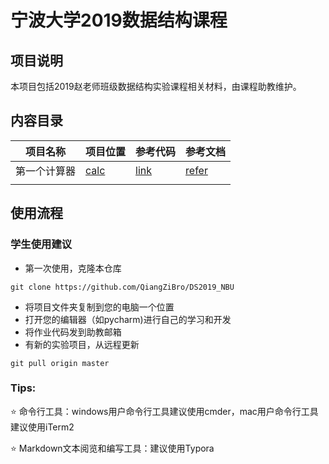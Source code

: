 # 宁波大学2019数据结构课程



## 项目说明
本项目包括2019赵老师班级数据结构实验课程相关材料，由课程助教维护。



## 内容目录

| 项目名称     | 项目位置                                                     | 参考代码                                                     | 参考文档             |
| ------------ | ------------------------------------------------------------ | ------------------------------------------------------------ | -------------------- |
| 第一个计算器 | [calc](https://github.com/QiangZiBro/DS2019_NBU/tree/master/calc) | [link](https://github.com/QiangZiBro/DS2019_NBU/blob/master/calc/main.py) | [refer](refer/实验1) |
|              |                                                              |                                                              |                      |



## 使用流程

### 学生使用建议

- 第一次使用，克隆本仓库

```
git clone https://github.com/QiangZiBro/DS2019_NBU
```
- 将项目文件夹复制到您的电脑一个位置 
- 打开您的编辑器（如pycharm)进行自己的学习和开发 
- 将作业代码发到助教邮箱
- 有新的实验项目，从远程更新

```
git pull origin master
```

### Tips:

:star: 命令行工具：windows用户命令行工具建议使用cmder，mac用户命令行工具建议使用iTerm2

:star: Markdown文本阅览和编写工具：建议使用Typora